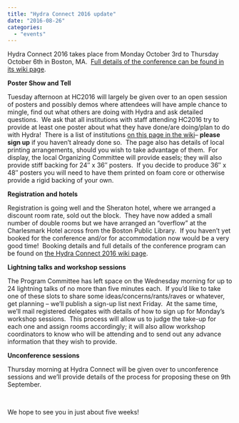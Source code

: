 ```yaml
---
title: "Hydra Connect 2016 update"
date: "2016-08-26"
categories: 
  - "events"
---
```


Hydra Connect 2016 takes place from Monday October 3rd to Thursday October 6th in Boston, MA.  [Full details of the conference can be found in its wiki page](https://wiki.duraspace.org/display/hydra/Hydra+Connect+2016).

**Poster Show and Tell**

Tuesday afternoon at HC2016 will largely be given over to an open session of posters and possibly demos where attendees will have ample chance to mingle, find out what others are doing with Hydra and ask detailed questions.  We ask that all institutions with staff attending HC2016 try to provide at least one poster about what they have done/are doing/plan to do with Hydra!  There is a list of institutions [on this page in the wiki](https://wiki.duraspace.org/display/hydra/Hydra+Connect+2016+Poster+sign-up+and+details+of+local+printing+arrangements)– **please sign up** if you haven’t already done so.  The page also has details of local printing arrangements, should you wish to take advantage of them.  For display, the local Organizing Committee will provide easels; they will also provide stiff backing for 24″ x 36″ posters.  If you decide to produce 36″ x 48″ posters you will need to have them printed on foam core or otherwise provide a rigid backing of your own.

**Registration and hotels**

Registration is going well and the Sheraton hotel, where we arranged a discount room rate, sold out the block.  They have now added a small number of double rooms but we have arranged an “overflow” at the Charlesmark Hotel across from the Boston Public Library.  If you haven’t yet booked for the conference and/or for accommodation now would be a very good time!  Booking details and full details of the conference program can be found on [the Hydra Connect 2016 wiki page](https://wiki.duraspace.org/display/hydra/Hydra+Connect+2016).

**Lightning talks and workshop sessions**

The Program Committee has left space on the Wednesday morning for up to 24 lightning talks of no more than five minutes each.  If you’d like to take one of these slots to share some ideas/concerns/rants/raves or whatever, get planning – we’ll publish a sign-up list next Friday.  At the same time, we’ll mail registered delegates with details of how to sign up for Monday’s workshop sessions.  This process will allow us to judge the take-up for each one and assign rooms accordingly; it will also allow workshop coordinators to know who will be attending and to send out any advance information that they wish to provide.

**Unconference sessions**

Thursday morning at Hydra Connect will be given over to unconference sessions and we’ll provide details of the process for proposing these on 9th September.

 

We hope to see you in just about five weeks!

